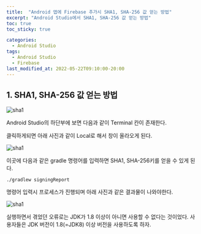 ```yaml
---
title:  "Android 앱에 Firebase 추가시 SHA1, SHA-256 값 얻는 방법"
excerpt: "Android Studio에서 SHA1, SHA-256 값 얻는 방법"
toc: true
toc_sticky: true

categories:
  - Android Studio
tags:
  - Android Studio
  - Firebase
last_modified_at: 2022-05-22T09:10:00-20:00
---
```


## 1. SHA1, SHA-256 값 얻는 방법
![sha1](https://hwisulee.github.io/assets/images/sha1.JPG)

Android Studio의 하단부에 보면 다음과 같이 Terminal 칸이 존재한다.

클릭하게되면 아래 사진과 같이 Local로 해서 창이 올라오게 된다.

![sha1](https://hwisulee.github.io/assets/images/sha2.JPG)

이곳에 다음과 같은 gradle 명령어를 입력하면 SHA1, SHA-256키를 얻을 수 있게 된다.
<pre><code>./gradlew signingReport
</code></pre>
명령어 입력시 프로세스가 진행되며 아래 사진과 같은 결과물이 나와야한다.

![sha1](https://hwisulee.github.io/assets/images/sha3.JPG)

실행하면서 겪었던 오류로는 JDK가 1.8 이상이 아니면 사용할 수 없다는 것이었다. 사용자들은 JDK 버전이 1.8(=JDK8) 이상 버전을 사용하도록 하자.
<!--stackedit_data:
eyJoaXN0b3J5IjpbLTE0ODk5NTk1MTMsMjI5MzQwMDI1LDE5NT
AxODQ3NjEsLTExNzE5ODg5MDAsNjM5MDMxMTc5LDEyMzQ3MjQx
MTQsLTExNDM5NDU0NjYsLTIxMDY4ODU3OCwxNjE2NDUxMTU5LD
E3ODgwMDU5NjUsMTgxODE4NTg3LC0yMDY4OTA2NjQwLDEwNDA4
NjY3OF19
-->